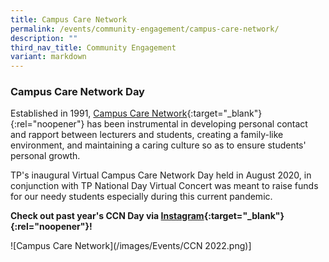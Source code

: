 ```yaml
---
title: Campus Care Network
permalink: /events/community-engagement/campus-care-network/
description: ""
third_nav_title: Community Engagement
variant: markdown
---
```

### Campus Care Network Day
Established in 1991, [Campus Care Network](https://www.tp.edu.sg/life-at-tp/a-caring-campus.html#campus-care-network){:target="_blank"}{:rel="noopener"} has been instrumental in developing personal contact and rapport between lecturers and students, creating a family-like environment, and maintaining a caring culture so as to ensure students' personal growth.  

TP's inaugural Virtual Campus Care Network Day held in August 2020, in conjunction with TP National Day Virtual Concert was meant to raise funds for our needy students especially during this current pandemic.

**Check out past year's CCN Day via [Instagram](https://www.instagram.com/tp_ccn/){:target="_blank"}{:rel="noopener"}!**

![Campus Care Network](/images/Events/CCN 2022.png)]